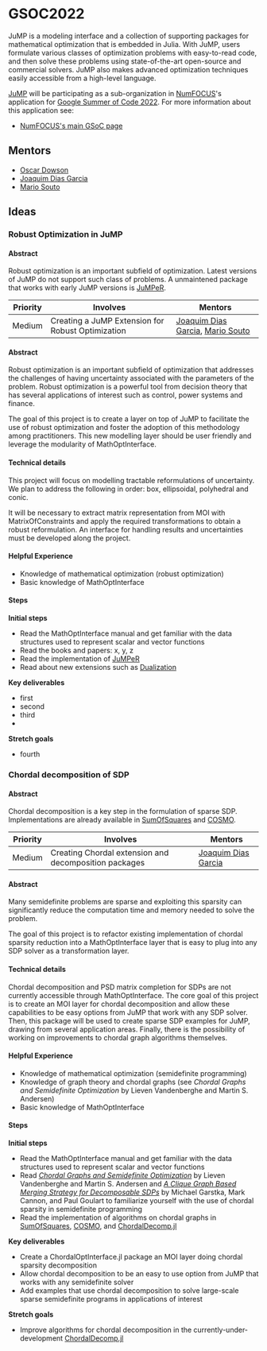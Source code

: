 # GSOC2022

JuMP is a modeling interface and a collection of supporting packages for mathematical optimization that is embedded in Julia. With JuMP, users formulate various classes of optimization problems with easy-to-read code, and then solve these problems using state-of-the-art open-source and commercial solvers. JuMP also makes advanced optimization techniques easily accessible from a high-level language.

[JuMP](https://jump.dev/) will be participating as a sub-organization in [NumFOCUS](http://numfocus.org/)'s application for [Google Summer of Code 2022](https://summerofcode.withgoogle.com/). For more information about this application see:
- [NumFOCUS's main GSoC page](https://github.com/numfocus/gsoc)

## Mentors

- [Oscar Dowson](https://github.com/odow)
- [Joaquim Dias Garcia](https://github.com/joaquimg)
- [Mario Souto](https://github.com/mariohsouto)

## Ideas

###  Robust Optimization in JuMP

#### Abstract

Robust optimization is an important subfield of optimization.
Latest versions of JuMP do not support such class of problems.
A unmaintened package that works with early JuMP versions is [JuMPeR](https://github.com/IainNZ/JuMPeR.jl).

| **Priority** | **Involves** | **Mentors** |
| ------------ | ------------ | ----------- |
|  Medium  | Creating a JuMP Extension for Robust Optimization | [Joaquim Dias Garcia](https://github.com/joaquimg), [Mario Souto](https://github.com/mariohsouto) |

#### Abstract

Robust optimization is an important subfield of optimization that addresses the challenges of having uncertainty associated with the parameters of the problem. Robust optimization is a powerful tool from decision theory that has several applications of interest such as control, power systems and finance.

The goal of this project is to create a layer on top of JuMP to facilitate the use of robust optimization and foster the adoption of this methodology among practitioners. This new modelling layer should be user friendly and leverage the modularity of MathOptInterface.

#### Technical details

This project will focus on modelling tractable reformulations of uncertainty. We plan to address the following in order: box, ellipsoidal, polyhedral and conic. 

It will be necessary to extract matrix representation from MOI with MatrixOfConstraints and apply the required transformations to obtain a robust reformulation. An interface for handling results and uncertainties must be developed along the project.

#### Helpful Experience

- Knowledge of mathematical optimization (robust optimization)
- Basic knowledge of MathOptInterface

#### Steps

**Initial steps**

- Read the MathOptInterface manual and get familiar with the data structures used to represent scalar and vector functions
- Read the books and papers: x, y, z
- Read the implementation of [JuMPeR](https://github.com/IainNZ/JuMPeR.jl)
- Read about new extensions such as [Dualization](https://github.com/JuMP-dev/Dualization.jl)

**Key deliverables**

- first
- second
- third
- 
**Stretch goals**

- fourth

###  Chordal decomposition of SDP

#### Abstract

Chordal decomposition is a key step in the formulation of sparse SDP.
Implementations are already available
in [SumOfSquares](https://github.com/jump-dev/SumOfSquares.jl/)
and [COSMO](https://github.com/oxfordcontrol/COSMO.jl).

| **Priority** | **Involves** | **Mentors** |
| ------------ | ------------ | ----------- |
|  Medium  | Creating Chordal extension and decomposition packages | [Joaquim Dias Garcia](https://github.com/joaquimg) |

#### Abstract

Many semidefinite problems are sparse and exploiting this sparsity can significantly
reduce the computation time and memory needed to solve the problem.

The goal of this project is to refactor existing implementation of chordal sparsity reduction into a MathOptInterface layer that is easy to plug into any SDP solver as a transformation layer.

#### Technical details

Chordal decomposition and PSD matrix completion for SDPs are not currently accessible through MathOptInterface.
The core goal of this project is to create an MOI layer for chordal decomposition and allow these capabilities to be easy options from JuMP that work with any SDP solver.
Then, this package will be used to create sparse SDP examples for JuMP, drawing from several application areas.
Finally, there is the possibility of working on improvements to chordal graph algorithms themselves. 

#### Helpful Experience

- Knowledge of mathematical optimization (semidefinite programming)
- Knowledge of graph theory and chordal graphs (see *Chordal Graphs and Semidefinite Optimization* by Lieven Vandenberghe and Martin S. Andersen)
- Basic knowledge of MathOptInterface

#### Steps

**Initial steps**

- Read the MathOptInterface manual and get familiar with the data structures used to represent scalar and vector functions
- Read [*Chordal Graphs and Semidefinite Optimization*](http://www.seas.ucla.edu/~vandenbe/publications/chordalsdp.pdf) by Lieven Vandenberghe and Martin S. Andersen and [*A Clique Graph Based Merging Strategy for Decomposable SDPs*](https://arxiv.org/pdf/1911.05615.pdf) by Michael Garstka, Mark Cannon, and Paul Goulart to familiarize yourself with the use of chordal sparsity in semidefinite programming
- Read the implementation of algorithms on chordal graphs
in [SumOfSquares](https://github.com/jump-dev/SumOfSquares.jl/), [COSMO](https://github.com/oxfordcontrol/COSMO.jl), and [ChordalDecomp.jl](https://github.com/tjdiamandis/ChordalDecomp.jl)

**Key deliverables**

- Create a ChordalOptInterface.jl package an MOI layer doing chordal sparsity decomposition
- Allow chordal decomposition to be an easy to use option from JuMP that works with any semidefinite solver
- Add examples that use chordal decomposition to solve large-scale sparse semidefinite programs in applications of interest

**Stretch goals**

- Improve algorithms for chordal decomposition in the currently-under-development [ChordalDecomp.jl](https://github.com/tjdiamandis/ChordalDecomp.jl)

